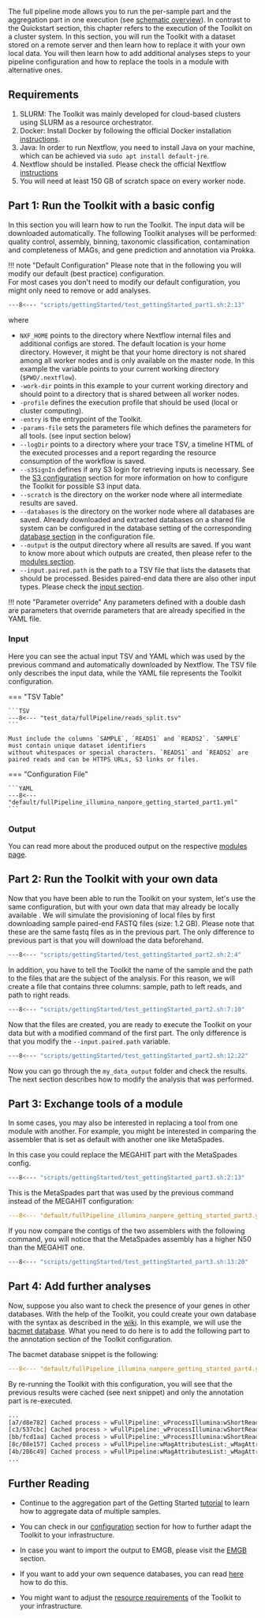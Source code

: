 The full pipeline mode allows you to run the per-sample part and the aggregation part in one execution (see [schematic overview](README.md)).
In contrast to the Quickstart section, this chapter refers to the execution of the Toolkit on a cluster system.
In this section, you will run the Toolkit with a dataset stored on a remote server and then learn how to replace it with your own local data. 
You will then learn how to add additional analyses steps to your pipeline configuration and how to replace the tools in a module with alternative ones.

## Requirements

1. SLURM: The Toolkit was mainly developed for cloud-based clusters using SLURM as a resource orchestrator.
2. Docker: Install Docker by following the official Docker installation [instructions](https://docs.docker.com/engine/install/ubuntu/).
3. Java: In order to run Nextflow, you need to install Java on your machine, which can be achieved via `sudo apt install default-jre`.
4. Nextflow should be installed. Please check the official Nextflow [instructions](https://www.nextflow.io/docs/latest/install.html#install-nextflow)
5. You will need at least 150 GB of scratch space on every worker node. 

## Part 1: Run the Toolkit with a basic config

In this section you will learn how to run the Toolkit. The input data will be downloaded automatically.
The following Toolkit analyses will be performed: quality control, assembly, binning, taxonomic classification,
contamination and completeness of MAGs, and gene prediction and annotation via Prokka.

!!! note "Default Configuration"
    Please note that in the following you will modify our default (best practice) configuration.  
    For most cases you don't need to modify our default configuration, you might only need to remove or add analyses.

```BASH
---8<--- "scripts/gettingStarted/test_gettingStarted_part1.sh:2:13"
```

where


 * `NXF_HOME` points to the directory where Nextflow internal files and additional configs are stored. The default location is your home directory.
 However, it might be that your home directory is not shared among all worker nodes and is only available on the master node.  In this example
 the variable points to your current working directory (`$PWD/.nextflow`).
 * `-work-dir` points in this example to your current working directory and should point to a directory that is shared between all worker nodes.
 * `-profile` defines the execution profile that should be used (local or cluster computing).
 * `-entry` is the entrypoint of the Toolkit.
 * `-params-file` sets the parameters file which defines the parameters for all tools. (see input section below)
 * `--logDir` points to a directory where your trace TSV, a timeline HTML of the executed processes and a report regarding the resource consumption of the workflow is saved.
 * `--s3SignIn` defines if any S3 login for retrieving inputs is necessary. See the [S3 configuration](configuration.md#s3-configuration) section for more information on how to configure the Toolkit for possible S3 input data.
 * `--scratch` is the directory on the worker node where all intermediate results are saved.
 * `--databases` is the directory on the worker node where all databases are saved. Already downloaded and extracted databases on a shared file system can be configured in the database setting of the corresponding [database section](database.md) in the configuration file.
 * `--output` is the output directory where all results are saved. If you want to know more about which outputs are created, then please refer to the [modules section](modules/introduction.md).
 * `--input.paired.path` is the path to a TSV file that lists the datasets that should be processed. Besides paired-end data there are also other input types. Please check the [input section](pipeline_input.md).

!!! note "Parameter override"
    Any parameters defined with a double dash are parameters that override parameters that are already specified in the YAML file.

### Input

Here you can see the actual input TSV and YAML which was used by the previous command and automatically downloaded by Nextflow. 
The TSV file only describes the input data, while the YAML file represents the Toolkit configuration.

=== "TSV Table"

    ```TSV
    ---8<--- "test_data/fullPipeline/reads_split.tsv"
    ```
  
    Must include the columns `SAMPLE`, `READS1` and `READS2`. `SAMPLE` must contain unique dataset identifiers
    without whitespaces or special characters. `READS1` and `READS2` are paired reads and can be HTTPS URLs, S3 links or files.

=== "Configuration File"

    ```YAML
    ---8<--- "default/fullPipeline_illumina_nanpore_getting_started_part1.yml"
    ```

### Output

You can read more about the produced output on the respective [modules page](modules/introduction.md).

## Part 2: Run the Toolkit with your own data

Now that you have been able to run the Toolkit on your system, let's use the same configuration, but with your own data that may already be 
locally available . We will simulate the provisioning of local files by first downloading sample paired-end FASTQ files (size: 1.2 GB). 
Please note that these are the same fastq files as in the previous part. The only difference to previous part is that you will download the
data beforehand. 

```BASH
---8<--- "scripts/gettingStarted/test_gettingStarted_part2.sh:2:4"
```

In addition, you have to tell the Toolkit the name of the sample and the path to the files that are the subject of the analysis.
For this reason, we will create a file that contains three columns: sample, path to left reads, and path to right reads.

```BASH
---8<--- "scripts/gettingStarted/test_gettingStarted_part2.sh:7:10"
```

Now that the files are created, you are ready to execute the Toolkit on your data but with a modified command of the first part.
The only difference is that you modify the `--input.paired.path` variable.

```BASH
---8<--- "scripts/gettingStarted/test_gettingStarted_part2.sh:12:22"
```

Now you can go through the `my_data_output` folder and check the results.
The next section describes how to modify the analysis that was performed.

## Part 3: Exchange tools of a module 

In some cases, you may also be interested in replacing a tool from one module with another. For example, you might be interested in comparing the assembler that is set as default with another one like MetaSpades.

In this case you could replace the MEGAHIT part with the MetaSpades config.

```BASH
---8<--- "scripts/gettingStarted/test_gettingStarted_part3.sh:2:13"
```

This is the MetaSpades part that was used by the previous command instead of the MEGAHIT configuration:

```YAML
---8<--- "default/fullPipeline_illumina_nanpore_getting_started_part3.yml:48:51"
```

If you now compare the contigs of the two assemblers with the following command, 
you will notice that the MetaSpades assembly has a higher N50 than the MEGAHIT one. 

```BASH
---8<--- "scripts/gettingStarted/test_gettingStarted_part3.sh:13:20"
```


## Part 4: Add further analyses 

Now, suppose you also want to check the presence of your genes in other databases. With the help of the Toolkit, you could create your own database with the syntax as described 
in the [wiki](database.md#database-input-configuration). In this example, we will use the [bacmet database](http://bacmet.biomedicine.gu.se/).
What you need to do here is to add the following part to the annotation section of the Toolkit configuration.

The bacmet database snippet is the following:

```YAML
---8<--- "default/fullPipeline_illumina_nanpore_getting_started_part4.yml:103:112"
```

By re-running the Toolkit with this configuration, you will see that the previous results were cached (see next snippet) and only the annotation part is re-executed.

```BASH
...
[a7/d8e782] Cached process > wFullPipeline:_wProcessIllumina:wShortReadBinningList:_wBinning:pMetabat (MYDATA)
[c3/537cbc] Cached process > wFullPipeline:_wProcessIllumina:wShortReadBinningList:_wBinning:pCovermContigsCoverage (Sample: MYDATA)
[bb/fcd1aa] Cached process > wFullPipeline:_wProcessIllumina:wShortReadBinningList:_wBinning:pCovermGenomeCoverage (Sample: MYDATA)
[8c/08e157] Cached process > wFullPipeline:wMagAttributesList:_wMagAttributes:pGtdbtk (Sample: MYDATA)
[4b/286c49] Cached process > wFullPipeline:wMagAttributesList:_wMagAttributes:pCheckM2 (Sample: MYDATA)
...
```

## Further Reading

* Continue to the aggregation part of the Getting Started [tutorial](aggregation.md) to learn how to aggregate data of multiple samples.

* You can check in our [configuration](configuration.md) section for how to further adapt the Toolkit to your infrastructure.

* In case you want to import the output to EMGB, please visit the [EMGB](modules/export.md) section.

* If you want to add your own sequence databases, you can read [here](database.md) how to do this.

* You might want to adjust the [resource requirements](configuration.md#configuration-of-computational-resources-used-for-pipeline-runs) of the Toolkit to your infrastructure.
